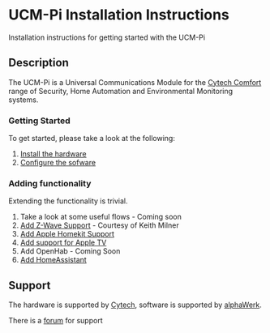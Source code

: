 # UCM-Pi Installation Instructions

Installation instructions for getting started with the UCM-Pi

## Description

The UCM-Pi is a Universal Communications Module for the [Cytech Comfort](http://www.cytech.biz) range of Security, Home Automation and Environmental Monitoring systems.

### Getting Started

To get started, please take a look at the following:
1.  [Install the hardware](Hardware.md)
2.  [Configure the sofware](Quick%20Start.md)

### Adding functionality

Extending the functionality is trivial.

1.  Take a look at some useful flows - Coming soon
2.  [Add Z-Wave Support](https://docs.google.com/document/d/1nw2b8QxN9YDA3P5gQ_1x75n3s7E8fAniV4mJ3EgiZQA/edit#heading=h.j7b63wj3ndpl) - Courtesy of Keith Milner
3.  [Add Apple Homekit Support](Homekit.md)
4.  [Add support for Apple TV](AppleTV.md)
5.  Add OpenHab - Coming Soon
6.  [Add HomeAssistant](HomeAssistant.md)

## Support

The hardware is supported by [Cytech](http://www.cytech.biz), software is supported by [alphaWerk](http://www.alphawerk.co.uk).

There is a [forum](http://www.comfortforums.com/forum138/) for support
